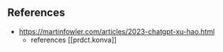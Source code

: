 

## References

- https://martinfowler.com/articles/2023-chatgpt-xu-hao.html
  - references [[prdct.konva]]